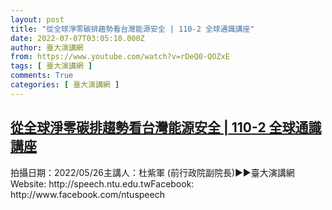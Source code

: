 ```yaml
---
layout: post
title: "從全球淨零碳排趨勢看台灣能源安全 | 110-2 全球通識講座"
date: 2022-07-07T03:05:10.000Z
author: 臺大演講網
from: https://www.youtube.com/watch?v=rDeQ0-QOZxE
tags: [ 臺大演講網 ]
comments: True
categories: [ 臺大演講網 ]
---
```

<!--1657163110000-->
[從全球淨零碳排趨勢看台灣能源安全 | 110-2 全球通識講座](https://www.youtube.com/watch?v=rDeQ0-QOZxE)
------

<div>
拍攝日期：2022/05/26主講人：杜紫軍 (前行政院副院長)►►臺大演講網Website: http://speech.ntu.edu.twFacebook: http://www.facebook.com/ntuspeech
</div>
